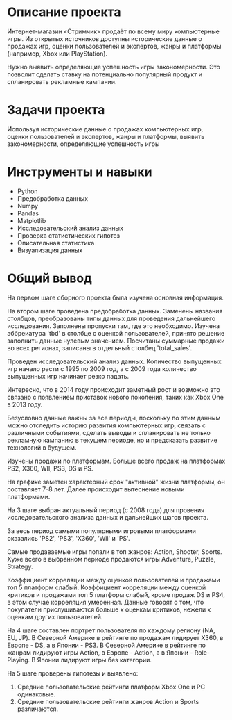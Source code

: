 
# Описание проекта
Интернет-магазин «Стримчик» продаёт по всему миру компьютерные игры. Из открытых источников доступны исторические данные о продажах игр, оценки пользователей и экспертов, жанры и платформы (например, Xbox или PlayStation).

Нужно выявить определяющие успешность игры закономерности. Это позволит сделать ставку на потенциально популярный продукт и спланировать рекламные кампании.

# Задачи проекта
Используя исторические данные о продажах компьютерных игр, оценки пользователей и экспертов, жанры и платформы, выявить закономерности, определяющие успешность игры 

# Инструменты и навыки
- Python
- Предобработка данных
- Numpy
- Pandas
- Matplotlib
- Исследовательский анализ данных
- Проверка статистических гипотез
- Описательная статистика
- Визуализация данных

# Общий вывод
На первом шаге сборного проекта была изучена основная информация.

На втором шаге проведена предобработка данных. Заменены названия столбцов, преобразованы типы данных для проведения дальнейшего исследования. Заполнены пропуски там, где это необходимо. Изучена аббреиатура 'tbd' в столбце с оценкой пользователей, принято решение заполнить данные нулевым значением. Посчитаны суммарные продажи во всех регионах, записаны в отдельный столбец 'total_sales'.

Проведен исследовательский анализ данных. Количество выпущенных игр начало расти с 1995 по 2009 год, а с 2009 года количество выпущенных игр начинает резко падать.

Интересно, что в 2014 году происходит заметный рост и возможно это связано с появлением приставок нового поколения, таких как Xbox One в 2013 году.

Безусловно данные важны за все периоды, поскольку по этим данным можно отследить историю развития компьютерных игр, связать с различными событиями, сделать выводы и спланировать не только рекламную кампанию в текущем периоде, но и предсказать развитие технологий в будущем.

Изучены продажи по платформам. Больше всего продаж на платформах PS2, X360, WII, PS3, DS и PS.

На графике заметен характерный срок "активной" жизни платформы, он составляет 7-8 лет. Далее происходит вытеснение новыми платформами.

На 3 шаге выбран актуальный период (с 2008 года) для провения исследовательского анализа данных и дальнейших шагов проекта.

За весь период самыми популярными игровыми платформами оказались 'PS2', 'PS3', 'X360', 'Wii' и 'PS'.

Самые продаваемые игры попали в топ жанров: Action, Shooter, Sports. Хуже всего в выбранном периоде продаются игры Adventure, Puzzle, Strategy.

Коэффициент корреляции между оценкой пользователей и продажами топ 5 платформ слабый. Коэффициент корреляции между оценкой критиков и продажами топ 5 платформ слабый, кроме продаж DS и PS4, в этом случае корреляция умеренная. Данные говорят о том, что покупатели прислушиваются больше к оценкам критиков, нежели к оценкам других пользователей.

На 4 шаге составлен портрет пользователя по каждому региону (NA, EU, JP). В Северной Америке в рейтинге по продажам лидирует X360, в Европе - DS, а в Японии - PS3. В Северной Америке в рейтинге по жанрам лидируют игры Action, в Европе - Action, а в Японии - Role-Playing. В Японии лидируют игры без категории.

На 5 шаге проверены гипотезы и выявлено:

1. Средние пользовательские рейтинги платформ Xbox One и PC одинаковые.
2. Средние пользовательские рейтинги жанров Action и Sports различаются.
